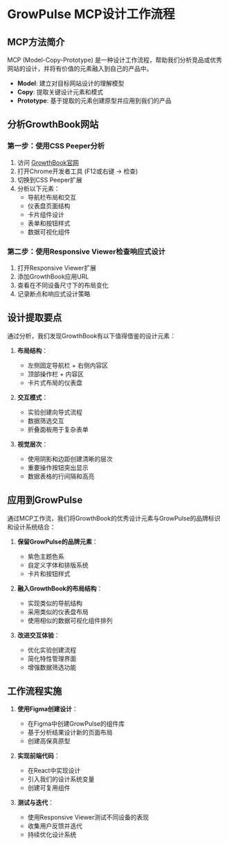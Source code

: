 # GrowPulse MCP设计工作流程

## MCP方法简介

MCP (Model-Copy-Prototype) 是一种设计工作流程，帮助我们分析竞品或优秀网站的设计，并将有价值的元素融入到自己的产品中。

- **Model**: 建立对目标网站设计的理解模型
- **Copy**: 提取关键设计元素和模式
- **Prototype**: 基于提取的元素创建原型并应用到我们的产品

## 分析GrowthBook网站

### 第一步：使用CSS Peeper分析

1. 访问 [GrowthBook官网](https://www.growthbook.io/)
2. 打开Chrome开发者工具 (F12或右键 -> 检查)
3. 切换到CSS Peeper扩展
4. 分析以下元素：
   - 导航栏布局和交互
   - 仪表盘页面结构
   - 卡片组件设计
   - 表单和按钮样式
   - 数据可视化组件

### 第二步：使用Responsive Viewer检查响应式设计

1. 打开Responsive Viewer扩展
2. 添加GrowthBook应用URL
3. 查看在不同设备尺寸下的布局变化
4. 记录断点和响应式设计策略

## 设计提取要点

通过分析，我们发现GrowthBook有以下值得借鉴的设计元素：

1. **布局结构**：
   - 左侧固定导航栏 + 右侧内容区
   - 顶部操作栏 + 内容区
   - 卡片式布局的仪表盘

2. **交互模式**：
   - 实验创建向导式流程
   - 数据筛选交互
   - 折叠面板用于复杂表单

3. **视觉层次**：
   - 使用阴影和边距创建清晰的层次
   - 重要操作按钮突出显示
   - 数据表格的行间隔和高亮

## 应用到GrowPulse

通过MCP工作流，我们将GrowthBook的优秀设计元素与GrowPulse的品牌标识和设计系统结合：

1. **保留GrowPulse的品牌元素**：
   - 紫色主题色系
   - 自定义字体和排版系统
   - 卡片和按钮样式

2. **融入GrowthBook的布局结构**：
   - 实现类似的导航结构
   - 采用类似的仪表盘布局
   - 使用相似的数据可视化组件排列

3. **改进交互体验**：
   - 优化实验创建流程
   - 简化特性管理界面
   - 增强数据筛选功能

## 工作流程实施

1. **使用Figma创建设计**：
   - 在Figma中创建GrowPulse的组件库
   - 基于分析结果设计新的页面布局
   - 创建高保真原型

2. **实现前端代码**：
   - 在React中实现设计
   - 引入我们的设计系统变量
   - 创建可复用组件

3. **测试与迭代**：
   - 使用Responsive Viewer测试不同设备的表现
   - 收集用户反馈并迭代
   - 持续优化设计系统 